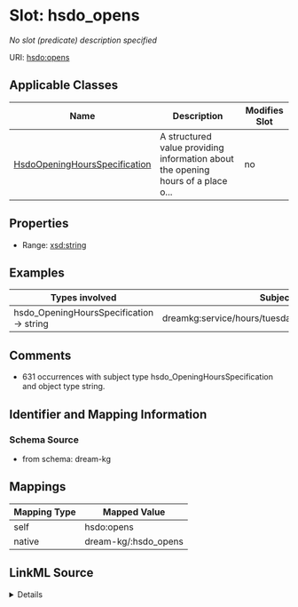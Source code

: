 

# Slot: hsdo_opens


_No slot (predicate) description specified_





URI: [hsdo:opens](hsdo:opens)



<!-- no inheritance hierarchy -->





## Applicable Classes

| Name | Description | Modifies Slot |
| --- | --- | --- |
| [HsdoOpeningHoursSpecification](../classes/HsdoOpeningHoursSpecification.md) | A structured value providing information about the opening hours of a place o... |  no  |







## Properties

* Range: [xsd:string](xsd:string)






## Examples

| Types involved | Subject | Predicate | Object |
| --- | --- | --- | --- |
| hsdo_OpeningHoursSpecification → string | dreamkg:service/hours/tuesday/6383660694765568 | hsdo:opens | 08:00 |


## Comments

* 631 occurrences with subject type hsdo_OpeningHoursSpecification and object type string.

## Identifier and Mapping Information







### Schema Source


* from schema: dream-kg




## Mappings

| Mapping Type | Mapped Value |
| ---  | ---  |
| self | hsdo:opens |
| native | dream-kg/:hsdo_opens |




## LinkML Source

<details>
```yaml
name: hsdo_opens
description: No slot (predicate) description specified
comments:
- 631 occurrences with subject type hsdo_OpeningHoursSpecification and object type
  string.
examples:
- description: hsdo_OpeningHoursSpecification → string
  object:
    example_object: 08:00
    example_predicate: hsdo:opens
    example_subject: dreamkg:service/hours/tuesday/6383660694765568
from_schema: dream-kg
rank: 1000
slot_uri: hsdo:opens
alias: hsdo_opens
domain_of:
- hsdo_OpeningHoursSpecification
range: string

```
</details>